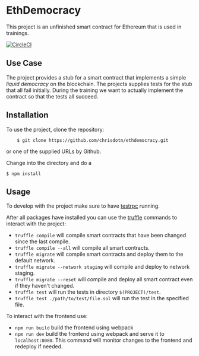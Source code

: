 # EthDemocracy
This project is an unfinished smart contract for Ethereum that is used in trainings.

[![CircleCI](https://circleci.com/gh/chrisdotn/ethdemocracy/tree/master.svg?style=svg)](https://circleci.com/gh/chrisdotn/ethdemocracy/tree/master)

## Use Case
The project provides a stub for a smart contract that implements a simple _liquid democracy_ on the blockchain. The projects supplies tests for the stub that all fail initially. During the training we want to actually implement the contract so that the tests all succeed.

## Installation
To use the project, clone the repository:
```Shell
    $ git clone https://github.com/chrisdotn/ethdemocracy.git
```
or one of the supplied URLs by Github.

Change into the directory and do a
```Shell
$ npm install
```


## Usage
To develop with the project make sure to have [testrpc](https://github.com/ethereumjs/testrpc) running.

After all packages have installed you can use the [truffle](http://truffleframework.com/) commands to interact with the project:
- `truffle compile` will compile smart contracts that have been changed since the last compile.
- `truffle compile --all` will compile all smart contracts.
- `truffle migrate` will compile smart contracts and deploy them to the default network.
- `truffle migrate --network staging` will compile and deploy to network staging.
- `truffle migrate --reset` will compile and deploy all smart contract even if they haven't changed.
- `truffle test` will run the tests in directory `$(PROJECT)/test`.
- `truffle test ./path/to/test/file.sol` will run the test in the specified file.

To interact with the frontend use:
- `npm run build` build the frontend using webpack
- `npm run dev` build the frontend using webpack and serve it to `localhost:8080`. This command will monitor changes to the frontend and redeploy if needed.
